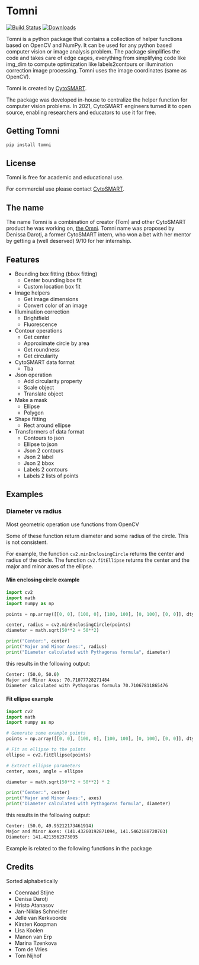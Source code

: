 # Tomni

[![Build Status](https://cytosmart.visualstudio.com/CytoSmartImageAnalysis/_apis/build/status/cytosmart-bv.tomni?branchName=main)](https://cytosmart.visualstudio.com/CytoSmartImageAnalysis/_build/latest?definitionId=384&branchName=main)
[![Downloads](https://pepy.tech/badge/tomni)](https://pepy.tech/project/tomni)

Tomni is a python package that contains a collection of helper functions based on OpenCV and NumPy. It can be used for any python based computer vision or image analysis problem. The package simplifies the code and takes care of edge cages, everything from simplifying code like img_dim to compute optimization like labels2contours or illumination correction image processing. Tomni uses the image coordinates (same as OpenCV).

Tomni is created by [CytoSMART](https://cytosmart.com).

The package was developed in-house to centralize the helper function for computer vision problems. In 2021, CytoSMART engineers turned it to open source, enabling researchers and educators to use it for free.

## Getting Tomni

```cmd
pip install tomni
```

## License

Tomni is free for academic and educational use.

For commercial use please contact [CytoSMART](https://cytosmart.com/contact).

## The name

The name Tomni is a combination of creator (Tom) and other CytoSMART product he was working on, [the Omni](https://cytosmart.com/products/omni). Tomni name was proposed by Denissa Daroţi, a former CytoSMART intern, who won a bet with her mentor by getting a (well deserved) 9/10 for her internship.

## Features

- Bounding box fitting (bbox fitting)
  - Center bounding box fit
  - Custom location box fit
- Image helpers
  - Get image dimensions
  - Convert color of an image
- Illumination correction
  - Brightfield
  - Fluorescence
- Contour operations
  - Get center
  - Approximate circle by area
  - Get roundness
  - Get circularity
- CytoSMART data format
  - Tba
- Json operation
  - Add circularity property
  - Scale object
  - Translate object
- Make a mask
  - Ellipse
  - Polygon
- Shape fitting
  - Rect around ellipse
- Transformers of data format
  - Contours to json
  - Ellipse to json
  - Json 2 contours
  - Json 2 label
  - Json 2 bbox
  - Labels 2 contours
  - Labels 2 lists of points


## Examples

### Diameter vs radius
Most geometric operation use functions from OpenCV

Some of these function return diameter and some radius of the circle. This is not consistent.

For example, the function `cv2.minEnclosingCircle` returns the center and radius of the circle. The function `cv2.fitEllipse` returns the center and the major and minor axes of the ellipse.

#### Min enclosing circle example
```python
import cv2
import math
import numpy as np

points = np.array([[0, 0], [100, 0], [100, 100], [0, 100], [0, 0]], dtype=np.float32)

center, radius = cv2.minEnclosingCircle(points)
diameter = math.sqrt(50**2 + 50**2) 

print("Center:", center)
print("Major and Minor Axes:", radius)
print("Diameter calculated with Pythagoras formula", diameter)

```

this results in the following output:
```cmd
Center: (50.0, 50.0)
Major and Minor Axes: 70.71077728271484
Diameter calculated with Pythagoras formula 70.71067811865476
```
#### Fit ellipse example
```python
import cv2
import math
import numpy as np

# Generate some example points
points = np.array([[0, 0], [100, 0], [100, 100], [0, 100], [0, 0]], dtype=np.float32)

# Fit an ellipse to the points
ellipse = cv2.fitEllipse(points)

# Extract ellipse parameters
center, axes, angle = ellipse

diameter = math.sqrt(50**2 + 50**2) * 2

print("Center:", center)
print("Major and Minor Axes:", axes)
print("Diameter calculated with Pythagoras formula", diameter)
```

this results in the following output:

```cmd
Center: (50.0, 49.95212173461914)
Major and Minor Axes: (141.43260192871094, 141.5462188720703)
Diameter: 141.4213562373095
```
Example is related to the following functions in the package


## Credits

Sorted alphabetically

- Coenraad Stijne
- Denisa Daroţi
- Hristo Atanasov
- Jan-Niklas Schneider
- Jelle van Kerkvoorde
- Kirsten Koopman
- Lisa Koolen
- Manon van Erp
- Marina Tzenkova
- Tom de Vries
- Tom Nijhof
